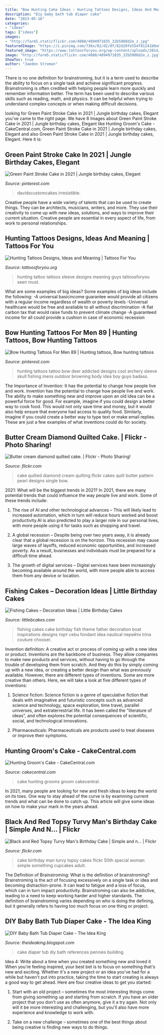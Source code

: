 ```yaml
---
title: "Bow Hunting Cake Ideas : Hunting Tattoos Designs, Ideas And Meaning"
description: "Diy baby bath tub diaper cake"
date: "2023-05-16"
categories:
- "ideas"
tags: ["ideas"]
images:
- "http://farm5.staticflickr.com/4080/4894971035_32b5908d2e_z.jpg"
featuredImage: "https://i.pinimg.com/736x/82/d2/0f/82d20fe554f81241b0a8295b293f7598.jpg"
featured_image: "https://www.tattoosforyou.org/wp-content/uploads/2014/02/Hunting-Tattoos-for-Guys.jpg"
image: "http://farm5.staticflickr.com/4080/4894971035_32b5908d2e_z.jpg"
ShowToc: true
author: "Jaeden Stroman"
---
```



There is no one definition for brainstroming, but it is a term used to describe the ability to focus on a single task and achieve significant progress. Brainstroming is often credited with helping people learn more quickly and remember information better. The term has been used to describe various skills such as reading, math, and physics. It can be helpful when trying to understand complex concepts or when making difficult decisions.

	

		
looking for Green Paint Stroke Cake in 2021 | Jungle birthday cakes, Elegant you've came to the right page. We have 8 Images about Green Paint Stroke Cake in 2021 | Jungle birthday cakes, Elegant like Hunting Groom&#039;s Cake - CakeCentral.com, Green Paint Stroke Cake in 2021 | Jungle birthday cakes, Elegant and also Green Paint Stroke Cake in 2021 | Jungle birthday cakes, Elegant. Here it is:
		
    
## Green Paint Stroke Cake In 2021 | Jungle Birthday Cakes, Elegant

<img loading=lazy src="https://i.pinimg.com/736x/82/d2/0f/82d20fe554f81241b0a8295b293f7598.jpg" onerror="this.onerror=null;this.src='https://tse3.mm.bing.net/th?id=OIP.17ffhX3RBa830u5xa1Iv2QHaJ3&amp;pid=15.1';" alt="Green Paint Stroke Cake in 2021 | Jungle birthday cakes, Elegant">

_Source: pinterest.com_

>davidscustomcakes irresistible. 

	

Creative people have a wide variety of talents that can be used to create things. They can be architects, musicians, writers, and more. They use their creativity to come up with new ideas, solutions, and ways to improve their current situation. Creative people are essential in every aspect of life, from work to personal relationships.

    
## Hunting Tattoos Designs, Ideas And Meaning | Tattoos For You

<img loading=lazy src="https://www.tattoosforyou.org/wp-content/uploads/2014/02/Hunting-Tattoos-for-Guys.jpg" onerror="this.onerror=null;this.src='https://tse3.mm.bing.net/th?id=OIP._zi6icLmf9WaFbwpzTwOBgHaJ7&amp;pid=15.1';" alt="Hunting Tattoos Designs, Ideas and Meaning | Tattoos For You">

_Source: tattoosforyou.org_

>hunting tattoo tattoos sleeve designs meaning guys tattoosforyou seen must. 

	

What are some examples of big ideas?
Some examples of big ideas include the following: 
-A universal basicincome guarantee would provide all citizens with a regular income regardless of wealth or poverty levels 
-Universal healthcare would be free and available to all without discrimination 
-A flat carbon tax that would raise funds to prevent climate change 
-A guaranteed income for all could provide a cushion in case of economic recession

    
## Bow Hunting Tattoos For Men 89 | Hunting Tattoos, Bow Hunting Tattoos

<img loading=lazy src="https://i.pinimg.com/736x/56/27/c8/5627c814fa0e98b9f34e9fadd945d950--bow-hunting-tattoos-tattoos-for-men.jpg" onerror="this.onerror=null;this.src='https://tse2.mm.bing.net/th?id=OIP.bs-lz7DVNTp4ju8EmU_6WAAAAA&amp;pid=15.1';" alt="Bow Hunting Tattoos For Men 89 | Hunting tattoos, Bow hunting tattoos">

_Source: pinterest.com_

>hunting tattoos tattoo bow deer addicted designs cool archery sleeve skull fishing mens outdoor browning body idea boy guys badass. 

	

The Importance of Invention: It has the potential to change how people live and work.
Invention has the potential to change how people live and work. The ability to make something new and improve upon an old idea can be a powerful force for good. For example, imagine if you could design a better way to cook food. This would not only save time and money, but it would also help ensure that everyone had access to quality food. Similarly, imagine if you could create a better way to type text or make email replies. These are just a few examples of what inventions could do for society.

    
## Butter Cream Diamond Quilted Cake. | Flickr - Photo Sharing!

<img loading=lazy src="http://farm5.staticflickr.com/4080/4894971035_32b5908d2e_z.jpg" onerror="this.onerror=null;this.src='https://tse4.mm.bing.net/th?id=OIP.K0QCZYMF8m3LfUt7SaL2lgHaFj&amp;pid=15.1';" alt="Butter cream diamond quilted cake. | Flickr - Photo Sharing!">

_Source: flickr.com_

>cake quilted diamond cream quilting flickr cakes quilt butter pattern pearl designs single bow. 

	

2021: What will be the biggest trends in 2021?
In 2021, there are many potential trends that could influence the way people live and work. Some of these trends include:
1. The rise of AI and other technological advances – This will likely lead to increased automation, which in turn will reduce hours worked and boost productivity.AI is also predicted to play a larger role in our personal lives, with more people using it for tasks such as shopping and travel.

2. A global recession – Despite being over two years away, it is already clear that a global recession is on the horizon. This recession may cause large waves of layoffs, reduced economic opportunities, and increased poverty. As a result, businesses and individuals must be prepared for a difficult time ahead.

3. The growth of digital services – Digital services have been increasingly becoming available around the world, with more people able to access them from any device or location.

    
## Fishing Cakes – Decoration Ideas | Little Birthday Cakes

<img loading=lazy src="http://www.littlebcakes.com/wp-content/uploads/2014/01/Fishing-Cakes-Images-768x1024.jpg" onerror="this.onerror=null;this.src='https://tse1.mm.bing.net/th?id=OIP.S3wlJN5qLFvpB1LYeXJyMwHaJ4&amp;pid=15.1';" alt="Fishing Cakes – Decoration Ideas | Little Birthday Cakes">

_Source: littlebcakes.com_

>fishing cakes cake birthday fish theme father decoration boat inspirations designs торт cebu fondant idea nautical перейти trina couture chooser. 

	

Invention definition: A creative act or process of coming up with a new idea or product.
Inventions are the backbone of business. They allow companies to make new products and services, without having to go through the trouble of developing them from scratch. And they do this by simply coming up with a new idea, or creating a better design than what was previously available.
However, there are different types of inventions. Some are more creative than others. Here, we will take a look at five different types of inventions:

1) Science fiction: Science fiction is a genre of speculative fiction that deals with imaginative and futuristic concepts such as advanced science and technology, space exploration, time travel, parallel universes, and extraterrestrial life. It has been called the "literature of ideas", and often explores the potential consequences of scientific, social, and technological innovations.

2) Pharmaceuticals: Pharmaceuticals are products used to treat diseases or improve their symptoms.

    
## Hunting Groom&#039;s Cake - CakeCentral.com

<img loading=lazy src="https://cdn001.cakecentral.com/gallery/2015/03/900_751792Q7N7_hunting-grooms-cake.jpg" onerror="this.onerror=null;this.src='https://tse3.mm.bing.net/th?id=OIP.bAZk0_kJI4bpsTlo2KwzEQHaLJ&amp;pid=15.1';" alt="Hunting Groom&#039;s Cake - CakeCentral.com">

_Source: cakecentral.com_

>cake hunting grooms groom cakecentral. 

	

In 2021, many people are looking for new and fresh ideas to keep the world on its toes. One way to stay ahead of the curve is by examining current trends and what can be done to catch up. This article will give some ideas on how to make your mark in the years ahead.

    
## Black And Red Topsy Turvy Man&#039;s Birthday Cake | Simple And N… | Flickr

<img loading=lazy src="https://c1.staticflickr.com/3/2147/2228790424_88414b11d6_b.jpg" onerror="this.onerror=null;this.src='https://tse4.mm.bing.net/th?id=OIP.sk7yCDuqPd5Jq3e2SoyRNwHaJ4&amp;pid=15.1';" alt="Black and Red Topsy Turvy Man&#039;s Birthday Cake | Simple and n… | Flickr">

_Source: flickr.com_

>cake birthday man turvy topsy cakes flickr 50th special woman simple something cupcakes adult. 

	

The Definition of Brainstroming: What is the definition of brainstroming?
Brainstroming is the act of focusing excessively on a single task or idea and becoming distraction-prone. It can lead to fatigue and a loss of focus, which can in turn impact productivity. Brainstroming can also be addictive, leading to a need to keep working harder and higher standards. The definition of brainstroming varies depending on who is doing the defining, but it generally refers to having too much focus on one thing or project.

    
## DIY Baby Bath Tub Diaper Cake - The Idea King

<img loading=lazy src="http://3.bp.blogspot.com/-C6MOgdGb13g/U45_8LV6K1I/AAAAAAAAW_Y/5rQy4qVvki0/s1600/9.JPG" onerror="this.onerror=null;this.src='https://tse1.mm.bing.net/th?id=OIP.fmsGAxx1Ko7XNTd3hNHKKwHaLH&amp;pid=15.1';" alt="DIY Baby Bath Tub Diaper Cake - The Idea King">

_Source: theideaking.blogspot.com_

>cake diaper tub diy bath references pennies building. 

	

Idea 4: Write about a time when you created something new and loved it
When you're feeling inspired, your best bet is to focus on something that's new and exciting. Whether it's a new project or an idea you've had for a while but haven't put into practice, taking the time to start creating is always a good way to get ahead. Here are four creative ideas to get you started: 
1. Start with an old project – sometimes the most interesting things come from giving something up and starting from scratch. If you have an older project that you don't use as often anymore, give it a try again. Not only will it be more interesting and challenging, but you'll also have more experience and knowledge to work with.

2. Take on a new challenge – sometimes one of the best things about being creative is finding new ways to do things.

